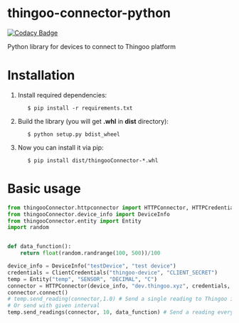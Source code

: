 # thingoo-connector-python

[![Codacy Badge](https://api.codacy.com/project/badge/Grade/4395fbd80be94f54a333b2431b5053ff)](https://app.codacy.com/gh/ThingooKNI/connector-python?utm_source=github.com&utm_medium=referral&utm_content=ThingooKNI/connector-python&utm_campaign=Badge_Grade_Settings)

Python library for devices to connect to Thingoo platform

# Installation
1. Install required dependencies:
    ```shell script
       $ pip install -r requirements.txt
    ```
1. Build the library (you will get **.whl** in **dist** directory):
    ```shell script
       $ python setup.py bdist_wheel
    ```
1. Now you can install it via pip:
    ```shell script
       $ pip install dist/thingooConnector-*.whl
    ```

# Basic usage
```python
from thingooConnector.httpconnector import HTTPConnector, HTTPCredentials
from thingooConnector.device_info import DeviceInfo
from thingooConnector.entity import Entity
import random


def data_function():
    return float(random.randrange(100, 500))/100

device_info = DeviceInfo("testDevice", "test device")
credentials = ClientCredentials("thingoo-device", "CLIENT_SECRET")
temp = Entity("temp", "SENSOR", "DECIMAL", "C")
connector = HTTPConnector(device_info, "dev.thingoo.xyz", credentials, [temp])
connector.connect()
# temp.send_reading(connector,1.0) # Send a single reading to Thingoo instance
# Or send with given interval
temp.send_readings(connector, 10, data_function) # Send a reading every 10 seconds
```
